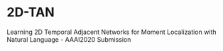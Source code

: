 # 2D-TAN
Learning 2D Temporal Adjacent Networks for  Moment Localization with Natural Language - AAAI2020 Submission
